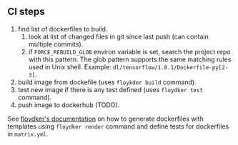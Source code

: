 CI steps
--------

1. find list of dockerfiles to build.
    1. look at list of changed files in git since last push (can contain multiple commits).
    1. if `FORCE_REBUILD_GLOB` environ variable is set, search the project
       repo with this pattern. The glob pattern supports the same matching rules
       used in Unix shell. Example: `dl/tensorflow/1.0.1/Dockerfile-py[2-3]`.
1. build image from dockefile (uses `floykder build` command).
1. test new image if there is any test defined (uses `floydker test` command).
1. push image to dockerhub (TODO).


See [floydker's documentation](https://github.com/registry.cn-shanghai.aliyuncs.com/russellcloud/dockerfiles/blob/master/floydker/README.md)
on how to generate dockerfiles with templates using `floydker render` command
and define tests for dockerfiles in `matrix.yml`.
